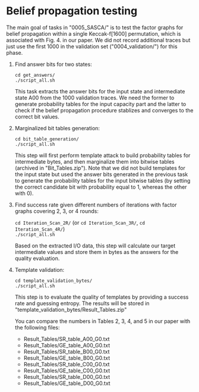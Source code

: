 # Belief propagation testing

The main goal of tasks in "0005_SASCA/" is to test the factor graphs for belief propagation within a single Keccak-f[1600] permutation, which is associated with Fig. 4. in our paper. We did not record additional traces but just use the first 1000 in the validation set ("0004_validation/") for this phase.

1. Find answer bits for two states:

	`cd get_answers/`  
	`./script_all.sh`  

   This task extracts the answer bits for the input state and intermediate state A00 from the 1000 validation traces. We need the former to generate probability tables for the input capacity part and the latter to check if the belief propagation procedure stablizes and converges to the correct bit values.

2. Marginalized bit tables generation:

	`cd bit_table_generation/`  
	`./script_all.sh`  

   This step will first perform template attack to build probability tables for intermediate bytes, and then marginalize them into bitwise tables (archived in "Bit_Tables.zip"). Note that we did not build templates for the input state but used the answer bits generated in the previous task to generate the probability tables for the input bitwise tables (by setting the correct candidate bit with probability equal to 1, whereas the other with 0).

3. Find success rate given different numbers of iterations with factor graphs covering 2, 3, or 4 rounds:

	`cd Iteration_Scan_2R/` (or `cd Iteration_Scan_3R/`, `cd Iteration_Scan_4R/`)  
	`./script_all.sh`  

   Based on the extracted I/O data, this step will calculate our target intermediate values and store them in bytes as the answers for the quality evaluation.

4. Template validation:

	`cd template_validation_bytes/`  
	`./script_all.sh`  

   This step is to evaluate the quality of templates by providing a success rate and guessing entropy. The results will be stored in "template_validation_bytes/Result_Tables.zip"

   You can compare the numbers in Tables 2, 3, 4, and 5 in our paper with the following files:

   - Result_Tables/SR_table_A00_G0.txt
   - Result_Tables/GE_table_A00_G0.txt
   - Result_Tables/SR_table_B00_G0.txt
   - Result_Tables/GE_table_B00_G0.txt
   - Result_Tables/SR_table_C00_G0.txt
   - Result_Tables/GE_table_C00_G0.txt
   - Result_Tables/SR_table_D00_G0.txt
   - Result_Tables/GE_table_D00_G0.txt
